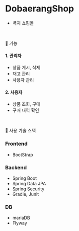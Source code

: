# DobaerangShop

- 벽지 쇼핑몰

<br>

📌 기능

#### 1. 관리자

  - 상품 게시, 삭제
  - 재고 관리
  - 사용자 관리

#### 2. 사용자

  - 상품 조회, 구매
  - 구매 내역 확인
  
<br>

📌 사용 기술 스택

### Frontend

  - BootStrap
  
### Backend

  - Spring Boot
  - Spring Data JPA
  - Spring Security
  - Gradle, Junit
  
### DB

  - mariaDB
  - Flyway
